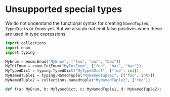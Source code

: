 # Unsupported special types

We do not understand the functional syntax for creating `NamedTuple`s, `TypedDict`s or `Enum`s yet.
But we also do not emit false positives when these are used in type expressions.

```py
import collections
import enum
import typing

MyEnum = enum.Enum("MyEnum", ["foo", "bar", "baz"])
MyIntEnum = enum.IntEnum("MyIntEnum", ["foo", "bar", "baz"])
MyTypedDict = typing.TypedDict("MyTypedDict", {"foo": int})
MyNamedTuple1 = typing.NamedTuple("MyNamedTuple1", [("foo", int)])
MyNamedTuple2 = collections.namedtuple("MyNamedTuple2", ["foo"])

def f(a: MyEnum, b: MyTypedDict, c: MyNamedTuple1, d: MyNamedTuple2): ...
```
